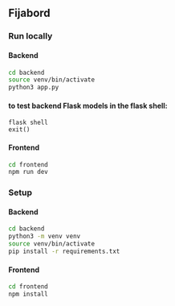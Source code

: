 ## Fijabord 


### Run locally

#### Backend

```zsh
cd backend
source venv/bin/activate
python3 app.py
```
#### to test backend Flask models in the flask shell:
``` 
flask shell
exit()
```
#### Frontend
```zsh
cd frontend
npm run dev
```

### Setup

#### Backend

```zsh
cd backend
python3 -m venv venv
source venv/bin/activate
pip install -r requirements.txt
```

#### Frontend

```zsh
cd frontend
npm install
```
